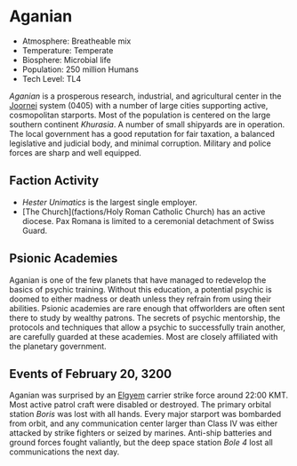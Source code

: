 # Aganian #

* Atmosphere: Breatheable mix
* Temperature: Temperate
* Biosphere: Microbial life
* Population: 250 million Humans
* Tech Level: TL4

*Aganian* is a prosperous research, industrial, and agricultural center in the [Joornei](https://sectorswithoutnumber.com/sector/UdWhNiPN5UQmCmT9ahT3/system/xq3hpk1aPaupQgclydEE) system (0405) with a number of large cities supporting active, cosmopolitan starports. Most of the population is centered on the large southern continent *Khurasia*. A number of small shipyards are in operation. The local government has a good reputation for fair taxation, a balanced legislative and judicial body, and minimal corruption. Military and police forces are sharp and well equipped.

## Faction Activity

* _Hester Unimatics_ is the largest single employer.
* [The Church](factions/Holy Roman Catholic Church) has an active diocese. Pax Romana is limited to a ceremonial detachment of Swiss Guard.

## Psionic Academies

Aganian is one of the few planets that have managed to redevelop the basics of psychic training. Without this education, a potential psychic is doomed to either madness or death unless they refrain from using their abilities. Psionic academies are rare enough that offworlders are often sent there to study by wealthy patrons. The secrets of psychic mentorship, the protocols and techniques that allow a psychic to successfully train another, are carefully guarded at these academies. Most are closely affiliated with the planetary government.

## Events of February 20, 3200

Aganian was surprised by an [Elgyem](Anrbzyv-udaz-gavr) carrier strike force around 22:00 KMT. Most active patrol craft were disabled or destroyed. The primary orbital station _Boris_ was lost with all hands. Every major starport was bombarded from orbit, and any communication center larger than Class IV was either attacked by strike fighters or seized by marines. Anti-ship batteries and ground forces fought valiantly, but the deep space station _Bole 4_ lost all communications the next day.
